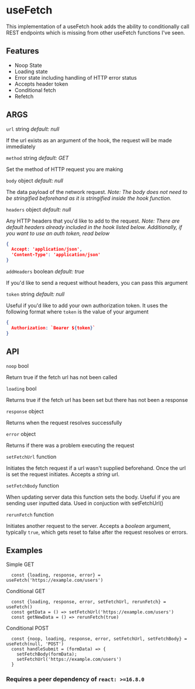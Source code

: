 # useFetch

This implementation of a useFetch hook adds the ability to conditionally call REST endpoints which is missing from other useFetch functions I've seen.

## Features

- Noop State
- Loading state
- Error state including handling of HTTP error status
- Accepts header token
- Conditional fetch
- Refetch

## ARGS

`url` string _default: null_

If the url exists as an argument of the hook, the request will be made immediately

`method` string _default: GET_

Set the method of HTTP request you are making

`body` object _default: null_

The data payload of the network request. _Note: The body does not need to be stringified beforehand as it is stringified inside the hook function._

`headers` object _default: null_

Any HTTP headers that you'd like to add to the request. _Note: There are default headers already included in the hook listed below. Additionally, if you want to use an auth token, read below_
```json
{
  Accept: 'application/json',
  'Content-Type': 'application/json'
}
```

`addHeaders` boolean _default: true_

If you'd like to send a request without headers, you can pass this argument

`token` string _default: null_

Useful if you'd like to add your own authorization token. It uses the following format where `token` is the value of your argument
```json
{
  Authorization: `Bearer ${token}`
}
```

## API

`noop` bool

Return true if the fetch url has not been called

`loading` bool

Returns true if the fetch url has been set but there has not been a response

`response` object

Returns when the request resolves successfully

`error` object

Returns if there was a problem executing the request

`setFetchUrl` function

Initiates the fetch request if a url wasn't supplied beforehand. Once the url is set the request initiates. Accepts a _string_ url.

`setFetchBody` function

When updating server data this function sets the body. Useful if you are sending user inputted data. Used in conjuction with setFetchUrl()

`rerunFetch` function

Initiates another request to the server. Accepts a _boolean_ argument, typically `true`, which gets reset to false after the request resolves or errors.

## Examples

Simple GET

```
  const {loading, response, error} = useFetch('https://example.com/users')
```

Conditional GET

```
  const {loading, response, error, setFetchUrl, rerunFetch} = useFetch()
  const getData = () => setFetchUrl('https://example.com/users')
  const getNewData = () => rerunFetch(true)
```

Conditional POST

```
  const {noop, loading, response, error, setFetchUrl, setFetchBody} = useFetch(null, 'POST')
  const handleSubmit = (formData) => {
    setFetchBody(formData);
    setFetchUrl('https://example.com/users')
  }
```

### Requires a peer dependency of `react: >=16.8.0`
